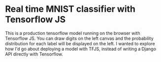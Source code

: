 # Real time MNIST classifier with Tensorflow JS

This is a production tensorflow model running on the browser with Tensorflow JS. You can draw digits on the left canvas and the probability distribution for each label will be displayed on the left.
I wanted to explore how I'd go about deploying a model with TFJS, instead of writing a Django API directly with Tensorflow.
